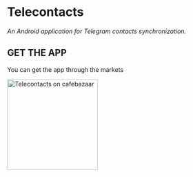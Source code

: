 # Telecontacts
_An Android application for Telegram contacts synchronization._

## GET THE APP
You can get the app through the markets

<a class='MarketLink' href='https://cafebazaar.ir/app/org.ibben.telecontacts/?l=en'>
			<img src='https://s.cafebazaar.ir/2/images/get-cafebazaar-en.png'
					 alt='Telecontacts on cafebazaar'
           width='210'></a>
